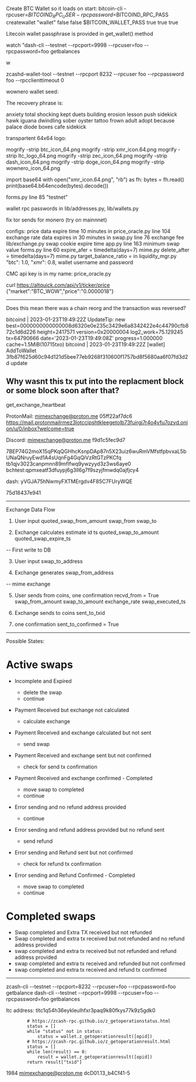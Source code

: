 Create BTC Wallet so it loads on start:
  bitcoin-cli -rpcuser=$BITCOIND_RPC_USER -rpcpassword=$BITCOIND_RPC_PASS createwallet "wallet" false false $BITCOIN_WALLET_PASS true true true

Litecoin wallet passphrase is provided in get_wallet() method

watch "dash-cli --testnet --rpcport=9998 --rpcuser=foo --rpcpassword=foo getbalances

 w

zcashd-wallet-tool --testnet --rpcport 8232 --rpcuser foo --rpcpassword foo --rpcclienttimeout 0



wownero wallet seed:

The recovery phrase is:

anxiety total shocking kept duets building erosion lesson
push sidekick hawk iguana dwindling sober oyster tattoo
frown adult adopt because palace diode boxes cafe sidekick



transpartent 64x64 logo:

mogrify -strip btc_icon_64.png
mogrify -strip xmr_icon.64.png
mogrify -strip ltc_logo_64.png
mogrify -strip zec_icon_64.png
mogrify -strip dash_icon_64.png
mogrify -strip doge_icon_64.png
mogrify -strip wownero_icon_64.png

import base64
with open("xmr_icon.64.png", "rb") as fh:
    bytes = fh.read()
    print(base64.b64encode(bytes).decode())


forms.py line 85 "testnet"

wallet rpc passwords in lib/addresses.py, lib/wallets.py

fix tor sends for monero (try on mainnnet)

configs:
price data expire time 10 minutes in price_oracle.py line 104
exchange rate data expires in 30 minutes in swap.py line 76
exchange fee lib/exchange.py
swap cookie expire time app.py line 163
minimum swap value forms.py line 60
expire_afer = timedelta(days=7) mime.py
delete_after = timedelta(days=7) mime.py
target_balance_ratio =   in liquidity_mgr.py
			"btc": 1.0,
            "xmr": 0.8,
wallet username and password



CMC api key is in my name: price_oracle.py

curl https://altquick.com/api/v1/ticker/price
{"market":"BTC_WOW","price":"0.0000018"}

----

Does this mean there was a chain reorg and the transaction was reversed?

bitcoind         | 2023-01-23T19:49:22Z UpdateTip: new best=0000000000000008d6320e0e235c3429e6a8342422e4c44790cfb872c1d6d226 height=2417571 version=0x20000004 log2_work=75.129245 tx=64790666 date='2023-01-23T19:49:08Z' progress=1.000000 cache=1.5MiB(10715txo)
bitcoind         | 2023-01-23T19:49:22Z [wallet] AddToWallet 3fb87f625d60c94d121d5bee77eb9268f310600f1757bd8f5680aa6f07fd3d2d  update

Why wasnt this tx put into the replacment block or some block soon after that?
---

get_exchange_heartbeat



ProtonMail:
mimexchange@proton.me
05ff22af7dc6
https://mail.protonmailrmez3lotccipshtkleegetolb73fuirgj7r4o4vfu7ozyd.onion/u/0/inbox?welcome=true

Discord:
mimexchange@proton.me
f9d1c5fec9d7


7BEP74G2moX15qPKqQGHhcKsnpDAp87n5X23uiz6wuRmVMfstfpbvxaL5bUNaQNruyEwd1A4sUqnFg4GqQiVzRtGTzPKCfq
tb1qjv3023canpmnn89mflfwq9ywzyyd3z3ws6aye0   
bchtest:qpmxeatf3dfuypj6g3ll6g7f9szyjfmwdq0ajfjcy4

dash: yVGJA75hNwmyFXTMErgdv4F85C7FUryWQE

75d18437e941 

-----

Exchange Data Flow

1. User input 
    quoted_swap_from_amount
    swap_from
    swap_to

2. Exchange calculates estimate
    id
    ts
    quoted_swap_to_amount
    quoted_swap_expire_ts

-- First write to DB

3. User input
    swap_to_address

4. Exchange generates
    swap_from_address

-- mime exchange 

5. User sends from coins, one confirmation
    recvd_from = True
    swap_from_amount
    swap_to_amount
    exchange_rate
    swap_executed_ts

6. Exchange sends to coins
    sent_to_txid

7. one confirmation
    sent_to_confirmed = True

---------------------

Possible States:

##
# Active swaps

* Incomplete and Expired
  - delete the swap
  - continue

* Payment Received but exchange not calculated
  - calculate exchange 
* Payment Received and exchange calculated but not sent
  - send swap
* Payment Received and exchange sent but not confirmed
  - check for send tx confirmation
* Payment Received and exchange confirmed - Completed
  - move swap to completed
  - continue


* Error sending and no refund address provided
  - continue
* Error sending and refund address provided but no refund sent 
  - send refund
* Error sending and Refund sent but not confirmed
  - check for refund tx confirmation
* Error sending and Refund Confirmed - Completed
  - move swap to completed 
  - continue

##
# Completed swaps

* Swap completed and Extra TX received but not refunded
* Swap completed and extra tx received but not refunded and no refund address provided
* swap completed and extra tx received but not refunded and refund address provided
* swap completed and extra tx received and refunded but not confirmed
* swap completed and extra tx received and refund tx confirmed



---------------------

zcash-cli --testnet --rpcport=8232 --rpcuser=foo --rpcpassword=foo getbalance
dash-cli --testnet --rpcport=9998 --rpcuser=foo --rpcpassword=foo getbalances


ltc address: tltc1q54h36eykleulhfxr3paq9k80fkys77k9z5gdk0


            # https://zcash-rpc.github.io/z_getoperationstatus.html
            status = []
            while "status" not in status:
                status = wallet.z_getoperationresult([opid])
            # https://zcash-rpc.github.io/z_getoperationresult.html
            status = []
            while len(result) == 0:
                result = wallet.z_getoperationresult([opid])
            return result["txid"]



1984
mimexchange@proton.me
dcD01.13_b4Cf41-5